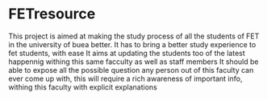 FETresource
===========
This project is aimed at making the study process of all the students of FET in the university of buea better.
It has to bring a better study experience to fet students, with ease
It aims at updating the students too of the latest happennig withing this same facculty as well as staff members
It should be able to expose all the possible question any person out of this faculty can ever come up with, this will require a rich awareness of important info, withing this faculty with explicit explanations
